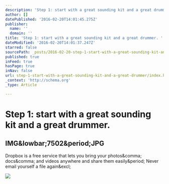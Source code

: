 ```yaml
---
description: 'Step 1: start with a great sounding kit and a great drummer.'
author: []
datePublished: '2016-02-20T14:01:45.275Z'
publisher:
  name: ''
  domain: ''
title: 'Step 1: start with a great sounding kit and a great drummer. '
dateModified: '2016-02-20T14:01:37.247Z'
starred: false
sourcePath: _posts/2016-02-20-step-1-start-with-a-great-sounding-kit-and-a-great-drummer.md
published: true
inFeed: true
hasPage: true
inNav: false
url: step-1-start-with-a-great-sounding-kit-and-a-great-drummer/index.html
_context: 'http://schema.org'
_type: Article

---
```

# Step 1: start with a great sounding kit and a great drummer. 

<article style=""><h1>IMG&amp;lowbar;7502&amp;period;JPG</h1><p>Dropbox is a free service that lets you bring your photos&amp;comma; docs&amp;comma; and videos anywhere and share them easily&amp;period; Never email yourself a file again&amp;excl;</p><img src="https://photos-6.dropbox.com/t/2/AABK5K5D_3_PhZ4LL4MXSVTj5Wof32ZYr1KWzTvMh3YPBA/12/9877268/jpeg/1024x768/2/_/0/4/IMG_7502.JPG/CJTu2gQgASACIAQgBSAHKAEoAigFKAc/ebhpxmz9igmzvpi/AABJGYLGZd5yDLD3JIcKE0Fba/IMG_7502.JPG" /></article>